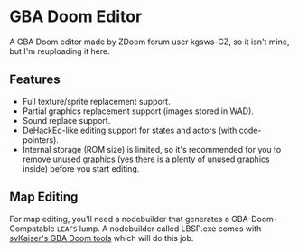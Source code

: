 # GBA Doom Editor
A GBA Doom editor made by ZDoom forum user kgsws-CZ, so it isn't mine, but I'm reuploading it here.

## Features

- Full texture/sprite replacement support.  
- Partial graphics replacement support (images stored in WAD).  
- Sound replace support.
- DeHackEd-like editing support for states and actors (with code-pointers).  
- Internal storage (ROM size) is limited, so it's recommended for you to remove unused graphics (yes there is a plenty of unused graphics inside) before you start editing.

## Map Editing
For map editing, you'll need a nodebuilder that generates a GBA-Doom-Compatable `LEAFS` lump. A nodebuilder called LBSP.exe comes with [svKaiser's GBA Doom tools](https://gbatemp.net/download/gba-doom-hacking-tools.32118/) which will do this job.
